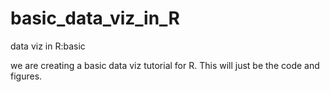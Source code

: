 # basic_data_viz_in_R
data viz in R:basic


we are creating a basic data viz tutorial for R. This will just be the code and figures.
